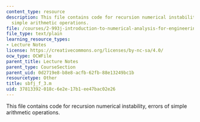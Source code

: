 ```yaml
---
content_type: resource
description: This file contains code for recursion numerical instability, errors of
  simple arithmetic operations.
file: /courses/2-993j-introduction-to-numerical-analysis-for-engineering-13-002j-spring-2005/37813392018c6e2e17b1ee47bac02e26_sbfj_f_3.m
file_type: text/plain
learning_resource_types:
- Lecture Notes
license: https://creativecommons.org/licenses/by-nc-sa/4.0/
ocw_type: OCWFile
parent_title: Lecture Notes
parent_type: CourseSection
parent_uid: 0d2719e8-b8e8-acfb-62fb-88e13249bc1b
resourcetype: Other
title: sbfj_f_3.m
uid: 37813392-018c-6e2e-17b1-ee47bac02e26
---
```

This file contains code for recursion numerical instability, errors of simple arithmetic operations.